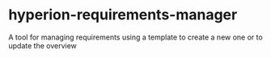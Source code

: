 # hyperion-requirements-manager
A tool for managing requirements using a template to create a new one or to update the overview
